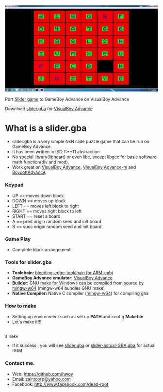 ![](https://raw.githubusercontent.com/hwoy/slider.gba/master/res/slider.png?raw=true)

Port [Slider game](https://github.com/hwoy/slider) to GameBoy Advance on VisualBoy Advance

Download [slider.gba](https://raw.githubusercontent.com/hwoy/slider.gba/master/rom/slider.gba) for [VisualBoy Advance](https://jaist.dl.sourceforge.net/project/vba/VisualBoyAdvance/1.7.2/VisualBoyAdvance-1.7.2.zip)

# What is a slider.gba
- slider.gba is a very simple NxN slide puzzle game that can be run on GameBoy Advance. 
- It has been written in ISO C++11 abstraction.
- No special library(libheart) or even libc, except libgcc for basic software math function(div and mod).
- Work great on [VisualBoy Advance](https://jaist.dl.sourceforge.net/project/vba/VisualBoyAdvance/1.7.2/VisualBoyAdvance-1.7.2.zip), [VisualBoy Advance-m](https://github.com/visualboyadvance-m/visualboyadvance-m/releases) and [BoycottAdvance](http://www.emulator-zone.com/files/emulators/gba/ba/ba-028.zip).
 
### Keypad
- UP     == moves down block
- DOWN   == moves up block
- LEFT   == moves left block to right
- RIGHT  == moves right block to left
- START  == reset a board
- A      == pred origin random seed and init board
- B      == succ origin random seed and init board

### Game Play
- Complete block arrangement


### Tools for slider.gba

- **Toolchain:** [bleeding-edge-toolchain for ARM-eabi](http://www.freddiechopin.info/en/download/category/11-bleeding-edge-toolchain)
- **GameBoy Advance emulator:** [VisualBoy Advance](https://jaist.dl.sourceforge.net/project/vba/VisualBoyAdvance/1.7.2/VisualBoyAdvance-1.7.2.zip)
- **Builder:** [GNU make for Windows](http://ftp.gnu.org/gnu/make/?C=M;O=D) can be compiled from source by [mingw-w64](https://sourceforge.net/projects/mingw-w64/files/Toolchains%20targetting%20Win64/Personal%20Builds/mingw-builds/) (mingw-w64 bundles GNU make)
- **Native Compiler:** Native C compiler ([mingw-w64](https://sourceforge.net/projects/mingw-w64/files/Toolchains%20targetting%20Win64/Personal%20Builds/mingw-builds/)) for compiling gha

### How to make

- Setting up environment such as set up **PATH** and config **Makefile**
- Let's make it!!!!

```sh

$ make

```

- If it success , you will see [slider.gba](https://raw.githubusercontent.com/hwoy/slider.gba/master/rom/slider.gba) or [slider-actual-GBA.gba](https://raw.githubusercontent.com/hwoy/slider.gba/master/rom/slider-actual-GBA.gba) for actual ROM


### Contact me. 
- Web: https://github.com/hwoy 
- Email: zaintcorp@yahoo.com 
- Facebook: http://www.facebook.com/dead-root 